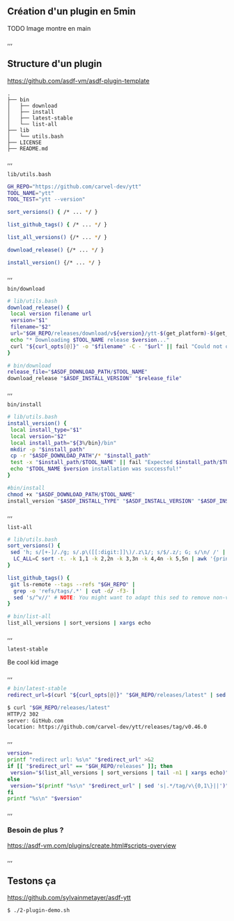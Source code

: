 ## Création d'un plugin en 5min

TODO Image montre en main

,,,

## Structure d'un plugin

<https://github.com/asdf-vm/asdf-plugin-template>

```shell
.
├── bin
│   ├── download
│   ├── install
│   ├── latest-stable
│   └── list-all
├── lib
│   └── utils.bash
├── LICENSE
├── README.md
```

,,,

`lib/utils.bash`

```bash []
GH_REPO="https://github.com/carvel-dev/ytt"
TOOL_NAME="ytt"
TOOL_TEST="ytt --version"

sort_versions() { /* ... */ }

list_github_tags() { /* ... */ }

list_all_versions() {/* ... */ }

download_release() {/* ... */ }

install_version() {/* ... */ }
```

,,,

`bin/download`

```bash [2-9|11-13]
# lib/utils.bash
download_release() {
 local version filename url
 version="$1"
 filename="$2"
 url="$GH_REPO/releases/download/v${version}/ytt-$(get_platform)-$(get_arch)"
 echo "* Downloading $TOOL_NAME release $version..."
 curl "${curl_opts[@]}" -o "$filename" -C - "$url" || fail "Could not download $url"
}

# bin/download
release_file="$ASDF_DOWNLOAD_PATH/$TOOL_NAME"
download_release "$ASDF_INSTALL_VERSION" "$release_file"
```

,,,

`bin/install`

```bash [7-10|13-14]
# lib/utils.bash
install_version() {
 local install_type="$1"
 local version="$2"
 local install_path="${3%/bin}/bin"
 mkdir -p "$install_path"
 cp -r "$ASDF_DOWNLOAD_PATH"/* "$install_path"
 test -x "$install_path/$TOOL_NAME" || fail "Expected $install_path/$TOOL_NAME to be executable."
 echo "$TOOL_NAME $version installation was successful!"
}

#bin/install
chmod +x "$ASDF_DOWNLOAD_PATH/$TOOL_NAME"
install_version "$ASDF_INSTALL_TYPE" "$ASDF_INSTALL_VERSION" "$ASDF_INSTALL_PATH"
```

,,,

`list-all`

```bash [3-4|8-10|14]
# lib/utils.bash
sort_versions() {
 sed 'h; s/[+-]/./g; s/.p\([[:digit:]]\)/.z\1/; s/$/.z/; G; s/\n/ /' |
  LC_ALL=C sort -t. -k 1,1 -k 2,2n -k 3,3n -k 4,4n -k 5,5n | awk '{print $2}'
}

list_github_tags() {
 git ls-remote --tags --refs "$GH_REPO" |
  grep -o 'refs/tags/.*' | cut -d/ -f3- |
  sed 's/^v//' # NOTE: You might want to adapt this sed to remove non-version strings from tags
}

# bin/list-all
list_all_versions | sort_versions | xargs echo
```

,,,

`latest-stable`

Be cool kid image

,,,

```bash []
# bin/latest-stable
redirect_url=$(curl "${curl_opts[@]}" "$GH_REPO/releases/latest" | sed -n -e "s|^location: *||p" | sed -n -e "s|\r||p")
```

```bash [4]
$ curl "$GH_REPO/releases/latest"
HTTP/2 302
server: GitHub.com
location: https://github.com/carvel-dev/ytt/releases/tag/v0.46.0
```

,,,

```bash [3-6]
version=
printf "redirect url: %s\n" "$redirect_url" >&2
if [[ "$redirect_url" == "$GH_REPO/releases" ]]; then
 version="$(list_all_versions | sort_versions | tail -n1 | xargs echo)"
else
 version="$(printf "%s\n" "$redirect_url" | sed 's|.*/tag/v\{0,1\}||')"
fi
printf "%s\n" "$version"
```

,,,

### Besoin de plus ?

<https://asdf-vm.com/plugins/create.html#scripts-overview>

,,,

## Testons ça

<https://github.com/sylvainmetayer/asdf-ytt>

```bash
$ ./2-plugin-demo.sh
```
